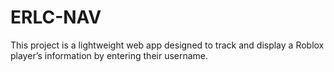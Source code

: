 # ERLC-NAV
This project is a lightweight web app designed to track and display a Roblox player’s information by entering their username.
